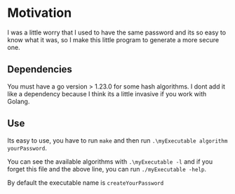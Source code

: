 # Motivation

I was a little worry that I used to have the same password and its so easy to know what it was, so I make this little program to generate a more secure one.

## Dependencies

You must have a go version > 1.23.0 for some hash algorithms. I dont add it like a dependency because I think its a little invasive if you work with Golang.

## Use

Its easy to use, you have to run `make` and then run `.\myExecutable algorithm yourPassword`.

You can see the available algorithms with `.\myExecutable -l` and if you forget this file and the above line, you can run `./myExecutable -help`.

By default the executable name is `createYourPassword`